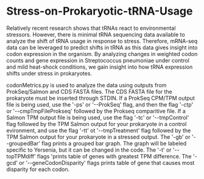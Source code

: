 # Stress-on-Prokaryotic-tRNA-Usage
Relatively recent research shows that tRNAs react to environmental stressors. However, there is minimal tRNA sequencing data available to analyze the shift of tRNA usage in response to stress. Therefore, mRNA-seq data can be leveraged to predict shifts in tRNA as this data gives insight into codon expression in the organism. By analyzing changes in weighted codon counts and gene expression in Streptococcus pneumoniae under control and mild heat-shock conditions, we gain insight into how tRNA expression shifts under stress in prokaryotes.


codonMetrics.py is used to analyze the data using outputs from ProkSeq/Salmon and CDS FASTA files. The CDS FASTA file for the prokaryote must be inserted through STDIN. If a ProkSeq CPM/TPM output file is being used, use the '-ps' or '--ProkSeq' flag, and then the flag '-ctp' or '--cmpTmpFileProkseq' followed by the Prokseq comparitive file. If a Salmon TPM output file is being used, use the flag '-tc' or '--tmpControl' flag followed by the TPM Salmon output for your prokaryote in a control evironment, and use the flag '-tt' ot '--tmpTreatment' flag followed by the TPM Salmon output for your prokaryote in a stressed output. The '-gb' or '--groupedBar' flag prints a grouped bar graph. The graph will be labeled specific to Yersenia, but it can be changed in the code. The '-t' or '--topTPMdiff' flags 'prints table of genes with greatest TPM difference. The '-gcd' or '--geneCodonDisparity' flags prints table of gene that causes most disparity for each codon.
